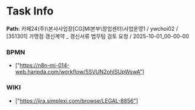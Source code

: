 # Task Info

**Path:** 카페24(주)\본사사업장\[CG]MI본부\창업센터\사업운영1 / ywchoi02 / [351301] 가맹점 갱신계약 _ 갱신서류 법무팀 검토 요청 / 2025-10-01_00-00-00

### BPMN
- ["https://n8n-mi-014-web.hanpda.com/workflow/5SVUN2ohlSUpWswA"]

### WIKI
- ["https://jira.simplexi.com/browse/LEGAL-8856"]

